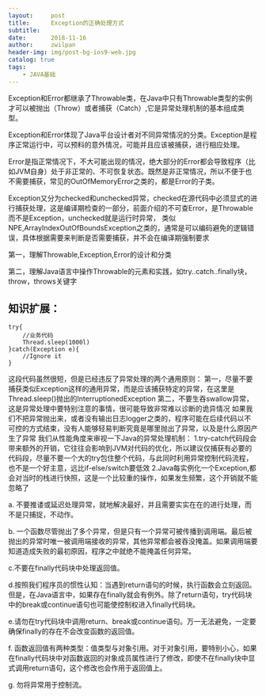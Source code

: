 ```yaml
---
layout:     post
title:      Exception的正确处理方式
subtitle:   
date:       2018-11-16
author:     zwilpan
header-img: img/post-bg-ios9-web.jpg
catalog: true
tags:
    - JAVA基础
---
```

Exception和Error都继承了Throwable类，在Java中只有Throwable类型的实例才可以被抛出（Throw）或者捕获（Catch）,它是异常处理机制的基本组成类型。

Exception和Error体现了Java平台设计者对不同异常情况的分类。Exception是程序正常运行中，可以预料的意外情况，可能并且应该被捕获，进行相应处理。

Error是指正常情况下，不大可能出现的情况，绝大部分的Error都会导致程序（比如JVM自身）处于非正常的、不可恢复状态。既然是非正常情况，所以不便于也不需要捕获，常见的OutOfMemoryError之类的，都是Error的子类。

Exception又分为checked和unchecked异常，checked在源代码中必须显式的进行捕获处理，这是编译期检查的一部分，前面介绍的不可查Error，是Throwable而不是Exception，unchecked就是运行时异常，
类似NPE,ArrayIndexOutOfBoundsException之类的，通常是可以编码避免的逻辑错误，具体根据需要来判断是否需要捕获，并不会在编译期强制要求
 
第一，理解Throwable,Exception,Error的设计和分类

第二，理解Java语言中操作Throwable的元素和实践，如try..catch..finally块，throw，throws关键字
## 知识扩展：
    try{
	    //业务代码
	    Thread.sleep(1000l)
    }catch(Exception e){
	    //Ignore it
    }   

这段代码虽然很短，但是已经违反了异常处理的两个通用原则：
第一，尽量不要捕获类似Exception这样的通用异常，而是应该捕获特定的异常，在这里是Thread.sleep()抛出的InterruptionedException
第二，不要生吞swallow异常，这是异常处理中要特别注意的事情，很可能导致非常难以诊断的诡异情况 
如果我们不把异常抛出来，或者没有输出日志logger之类的，程序可能在后续代码以不可控的方式结束，没有人能够轻易判断究竟是哪里抛出了异常，以及是什么原因产生了异常
我们从性能角度来审视一下Java的异常处理机制：
1.try-catch代码段会带来额外的开销，它往往会影响到JVM对代码的优化，所以建议仅捕获有必要的代码段，尽量不要一个大的try包住整个代码，与此同时利用异常控制代码流程，也不是一个好主意，远比if-else/switch要低效
2.Java每实例化一个Exception,都会对当时的栈进行快照，这是一个比较重的操作，如果发生频繁，这个开销就不能忽略了

a. 不要推诿或延迟处理异常，就地解决最好，并且需要实实在在的进行处理，而不是只捕捉，不动作。

b. 一个函数尽管抛出了多个异常，但是只有一个异常可被传播到调用端。最后被抛出的异常时唯一被调用端接收的异常，其他异常都会被吞没掩盖。如果调用端要知道造成失败的最初原因，程序之中就绝不能掩盖任何异常。

c.不要在finally代码块中处理返回值。

d.按照我们程序员的惯性认知：当遇到return语句的时候，执行函数会立刻返回。但是，在Java语言中，如果存在finally就会有例外。除了return语句，try代码块中的break或continue语句也可能使控制权进入finally代码块。

e.请勿在try代码块中调用return、break或continue语句。万一无法避免，一定要确保finally的存在不会改变函数的返回值。

f. 函数返回值有两种类型：值类型与对象引用。对于对象引用，要特别小心，如果在finally代码块中对函数返回的对象成员属性进行了修改，即使不在finally块中显式调用return语句，这个修改也会作用于返回值上。

g. 勿将异常用于控制流。

